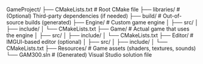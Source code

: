 GameProject/
├── CMakeLists.txt         # Root CMake file
├── libraries/             # (Optional) Third-party dependencies (if needed)
├── build/                 # Out-of-source builds (generated)
├── Engine/                # Custom game engine
│   ├── src/
│   ├── include/
│   └── CMakeLists.txt
├── Game/                  # Actual game that uses the engine
│   ├── src/
│   ├── include/
│   └── CMakeLists.txt
├── Editor/                # IMGUI-based editor (optional)
│   ├── src/
│   ├── include/
│   └── CMakeLists.txt
├── Resources/             # Game assets (shaders, textures, sounds)
└── GAM300.sln             # (Generated) Visual Studio solution file
